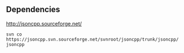 
Dependencies
------------

http://jsoncpp.sourceforge.net/

`svn co https://jsoncpp.svn.sourceforge.net/svnroot/jsoncpp/trunk/jsoncpp/ jsoncpp`


